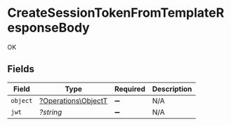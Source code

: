 # CreateSessionTokenFromTemplateResponseBody

OK


## Fields

| Field                                                     | Type                                                      | Required                                                  | Description                                               |
| --------------------------------------------------------- | --------------------------------------------------------- | --------------------------------------------------------- | --------------------------------------------------------- |
| `object`                                                  | [?Operations\ObjectT](../../Models/Operations/ObjectT.md) | :heavy_minus_sign:                                        | N/A                                                       |
| `jwt`                                                     | *?string*                                                 | :heavy_minus_sign:                                        | N/A                                                       |